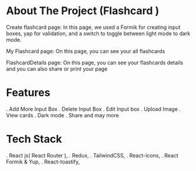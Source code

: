 # About The Project (Flashcard )

Create flashcard page: In this page, we used a Formik for creating input boxes, yap for validation, and a switch to toggle between light mode to dark mode.

My Flashcard page: On this page, you can see your all flashcards

FlashcardDetails page: On this page, you can see your flashcards details and you can also share or print your page

# Features

. Add More Input Box
. Delete Input Box
. Edit Input box
. Upload Image
. View cards
. Dark mode
. Share
 and may more

# Tech Stack

. React js( React Router ),
. Redux,
. TailwindCSS,
. React-icons,
. React Formik & Yup,
. React-toastify,
